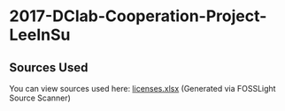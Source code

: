 # 2017-DClab-Cooperation-Project-LeeInSu

## Sources Used
You can view sources used here: [licenses.xlsx](licenses.xlsx) (Generated via FOSSLight Source Scanner)
